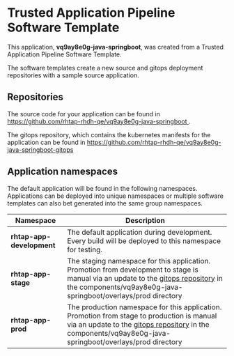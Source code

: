 # Trusted Application Pipeline Software Template

This application, **vq9ay8e0g-java-springboot**, was created from a Trusted Application Pipeline Software Template.

The software templates create a new source and gitops deployment repositories with a sample source application. 

## Repositories

The source code for your application can be found in [https://github.com/rhtap-rhdh-qe/vq9ay8e0g-java-springboot ](https://github.com/rhtap-rhdh-qe/vq9ay8e0g-java-springboot ).
 
The gitops repository, which contains the kubernetes manifests for the application can be found in 
[https://github.com/rhtap-rhdh-qe/vq9ay8e0g-java-springboot-gitops ](https://github.com/rhtap-rhdh-qe/vq9ay8e0g-java-springboot-gitops ) 

## Application namespaces 

The default application will be found in the following namespaces. Applications can be deployed into unique namespaces or multiple software templates can also bet generated into the same group namespaces.  

|  Namespace   |  Description   |  
| -------- | -------- |   
| **rhtap-app-development** | The default application during development. Every build will be deployed to this namespace for testing. | 
| **rhtap-app-stage** | The staging namespace for this application. Promotion from development to stage is manual via an update to the [gitops repository](https://github.com/rhtap-rhdh-qe/vq9ay8e0g-java-springboot-gitops ) in the components/vq9ay8e0g-java-springboot/overlays/prod directory |  
| **rhtap-app-prod** | The production namespace for this application. Promotion from stage to production is manual via an update to the [gitops repository](https://github.com/rhtap-rhdh-qe/vq9ay8e0g-java-springboot-gitops ) in the components/vq9ay8e0g-java-springboot/overlays/prod directory | 